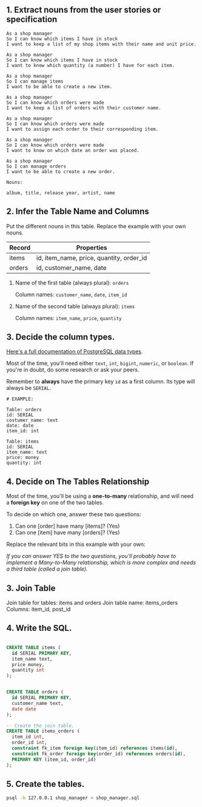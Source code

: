 

## 1. Extract nouns from the user stories or specification

```
As a shop manager
So I can know which items I have in stock
I want to keep a list of my shop items with their name and unit price.

As a shop manager
So I can know which items I have in stock
I want to know which quantity (a number) I have for each item.

As a shop manager
So I can manage items
I want to be able to create a new item.

As a shop manager
So I can know which orders were made
I want to keep a list of orders with their customer name.

As a shop manager
So I can know which orders were made
I want to assign each order to their corresponding item.

As a shop manager
So I can know which orders were made
I want to know on which date an order was placed. 

As a shop manager
So I can manage orders
I want to be able to create a new order.
```

```
Nouns:

album, title, release year, artist, name
```

## 2. Infer the Table Name and Columns

Put the different nouns in this table. Replace the example with your own nouns.

| Record                | Properties          |
| --------------------- | ------------------  |
| items                 | id, item_name, price, quantity, order_id
| orders                | id, customer_name, date

1. Name of the first table (always plural): `orders` 

    Column names: `customer_name`, `date`, `item_id`

2. Name of the second table (always plural): `items` 

    Column names: `item_name`, `price`, `quantity`

## 3. Decide the column types.

[Here's a full documentation of PostgreSQL data types](https://www.postgresql.org/docs/current/datatype.html).

Most of the time, you'll need either `text`, `int`, `bigint`, `numeric`, or `boolean`. If you're in doubt, do some research or ask your peers.

Remember to **always** have the primary key `id` as a first column. Its type will always be `SERIAL`.

```
# EXAMPLE:

Table: orders
id: SERIAL
costumer_name: text
date: date
item_id: int

Table: items
id: SERIAL
item_name: text
price: money
quantity: int
```

## 4. Decide on The Tables Relationship

Most of the time, you'll be using a **one-to-many** relationship, and will need a **foreign key** on one of the two tables.

To decide on which one, answer these two questions:

1. Can one [order] have many [items]? (Yes)
2. Can one [item] have many [orders]? (Yes)


Replace the relevant bits in this example with your own:

*If you can answer YES to the two questions, you'll probably have to implement a Many-to-Many relationship, which is more complex and needs a third table (called a join table).*

## 3. Join Table

Join table for tables: items and orders
Join table name: items_orders
Columns: item_id, post_id

## 4. Write the SQL.

```sql

CREATE TABLE items (
  id SERIAL PRIMARY KEY,
  item_name text,
  price money,
  quantity int
);


CREATE TABLE orders (
  id SERIAL PRIMARY KEY,
  customer_name text,
  date date
);

-- Create the join table.
CREATE TABLE items_orders (
  item_id int,
  order_id int,
  constraint fk_item foreign key(item_id) references items(id),
  constraint fk_order foreign key(order_id) references orders(id),
  PRIMARY KEY (item_id, order_id)
);

```

## 5. Create the tables.

```bash
psql -h 127.0.0.1 shop_manager < shop_manager.sql
```
